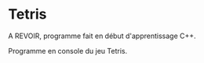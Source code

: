 # Tetris

A REVOIR, programme fait en début d'apprentissage C++.

Programme en console du jeu Tetris.
